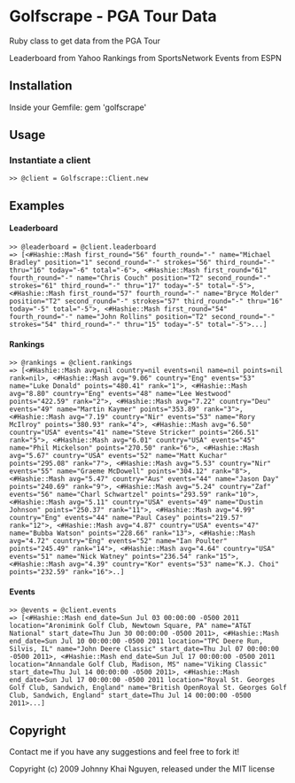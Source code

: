 # Golfscrape - PGA Tour Data

Ruby class to get data from the PGA Tour

  Leaderboard from Yahoo
  Rankings from SportsNetwork
  Events from ESPN

## Installation

Inside your Gemfile:
  gem 'golfscrape'
    
## Usage

### Instantiate a client

    >> @client = Golfscrape::Client.new
    
## Examples

#### Leaderboard

    >> @leaderboard = @client.leaderboard
    => [<#Hashie::Mash first_round="56" fourth_round="-" name="Michael Bradley" position="1" second_round="-" strokes="56" third_round="-" thru="16" today="-6" total="-6">, <#Hashie::Mash first_round="61" fourth_round="-" name="Chris Couch" position="T2" second_round="-" strokes="61" third_round="-" thru="17" today="-5" total="-5">, <#Hashie::Mash first_round="57" fourth_round="-" name="Bryce Molder" position="T2" second_round="-" strokes="57" third_round="-" thru="16" today="-5" total="-5">, <#Hashie::Mash first_round="54" fourth_round="-" name="John Rollins" position="T2" second_round="-" strokes="54" third_round="-" thru="15" today="-5" total="-5">...]
    
#### Rankings
    >> @rankings = @client.rankings
    => [<#Hashie::Mash avg=nil country=nil events=nil name=nil points=nil rank=nil>, <#Hashie::Mash avg="9.06" country="Eng" events="53" name="Luke Donald" points="480.41" rank="1">, <#Hashie::Mash avg="8.80" country="Eng" events="48" name="Lee Westwood" points="422.59" rank="2">, <#Hashie::Mash avg="7.22" country="Deu" events="49" name="Martin Kaymer" points="353.89" rank="3">, <#Hashie::Mash avg="7.19" country="Nir" events="53" name="Rory McIlroy" points="380.93" rank="4">, <#Hashie::Mash avg="6.50" country="USA" events="41" name="Steve Stricker" points="266.51" rank="5">, <#Hashie::Mash avg="6.01" country="USA" events="45" name="Phil Mickelson" points="270.50" rank="6">, <#Hashie::Mash avg="5.67" country="USA" events="52" name="Matt Kuchar" points="295.08" rank="7">, <#Hashie::Mash avg="5.53" country="Nir" events="55" name="Graeme McDowell" points="304.12" rank="8">, <#Hashie::Mash avg="5.47" country="Aus" events="44" name="Jason Day" points="240.69" rank="9">, <#Hashie::Mash avg="5.24" country="Zaf" events="56" name="Charl Schwartzel" points="293.59" rank="10">, <#Hashie::Mash avg="5.11" country="USA" events="49" name="Dustin Johnson" points="250.37" rank="11">, <#Hashie::Mash avg="4.99" country="Eng" events="44" name="Paul Casey" points="219.57" rank="12">, <#Hashie::Mash avg="4.87" country="USA" events="47" name="Bubba Watson" points="228.66" rank="13">, <#Hashie::Mash avg="4.72" country="Eng" events="52" name="Ian Poulter" points="245.49" rank="14">, <#Hashie::Mash avg="4.64" country="USA" events="51" name="Nick Watney" points="236.54" rank="15">, <#Hashie::Mash avg="4.39" country="Kor" events="53" name="K.J. Choi" points="232.59" rank="16">..]
    
#### Events
    >> @events = @client.events
    => [<#Hashie::Mash end_date=Sun Jul 03 00:00:00 -0500 2011 location="Aronimink Golf Club, Newtown Square, PA" name="AT&T National" start_date=Thu Jun 30 00:00:00 -0500 2011>, <#Hashie::Mash end_date=Sun Jul 10 00:00:00 -0500 2011 location="TPC Deere Run, Silvis, IL" name="John Deere Classic" start_date=Thu Jul 07 00:00:00 -0500 2011>, <#Hashie::Mash end_date=Sun Jul 17 00:00:00 -0500 2011 location="Annandale Golf Club, Madison, MS" name="Viking Classic" start_date=Thu Jul 14 00:00:00 -0500 2011>, <#Hashie::Mash end_date=Sun Jul 17 00:00:00 -0500 2011 location="Royal St. Georges Golf Club, Sandwich, England" name="British OpenRoyal St. Georges Golf Club, Sandwich, England" start_date=Thu Jul 14 00:00:00 -0500 2011>...]

## Copyright

Contact me if you have any suggestions and feel free to fork it!

Copyright (c) 2009 Johnny Khai Nguyen, released under the MIT license
